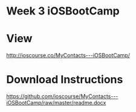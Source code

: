 # Week 3 iOSBootCamp

# View
http://ioscourse.co/MyContacts---iOSBootCamp/

# Download Instructions 
https://github.com/ioscourse/MyContacts---iOSBootCamp/raw/master/readme.docx
